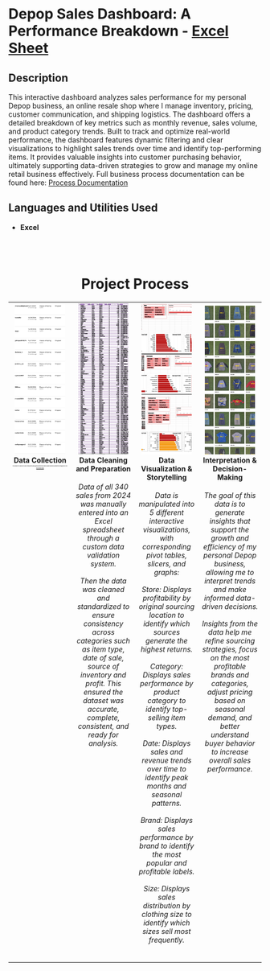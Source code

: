 <h1>Depop Sales Dashboard: A Performance Breakdown - <a href="./DEPOPSALES_2024!.xlsm" download>Excel Sheet</a> </h1>


<h2>Description</h2>
This interactive dashboard analyzes sales performance for my personal Depop business, an online resale shop where I manage inventory, pricing, customer communication, and shipping logistics. The dashboard offers a detailed breakdown of key metrics such as monthly revenue, sales volume, and product category trends. Built to track and optimize real-world performance, the dashboard features dynamic filtering and clear visualizations to highlight sales trends over time and identify top-performing items. It provides valuable insights into customer purchasing behavior, ultimately supporting data-driven strategies to grow and manage my online retail business effectively. Full business process documentation can be found here: <a href="./Depop_ProcessDocumentation.pdf" download>Process Documentation</a> </h1>
<br />


<h2>Languages and Utilities Used</h2>

- <b>Excel</b> 


<br><br>

<div align="center">
  <h1>Project Process</h1>
</div>

<table width="100%" style="table-layout: fixed;">
  <tr>
    <td align="center" valign="top" width="25%">
      <div>
        <img src="DepopProject_P1.png" style="width: 90%; height: 300px; object-fit: cover;" />
        <b>Data Collection</b>
        <br>
        <h6 style="text-align: center; min-height: 150px; font-size: 2px;">
          This project is based on sales transaction data gathered from my own Depop business operations throughout 2024.
          <br><br> <a href="https://www.depop.com/moriojac/">My Depop Page</a>
        </h6>
      </div>
    </td>
    <td align="center" valign="top" width="25%">
      <div>
        <img src="DepopProject_P2.png" style="width: 90%; height: 300px; object-fit: cover;" />
        <b>Data Cleaning and Preparation</b>
        <h6 style="text-align: center; min-height: 150px;">
          Data of all 340 sales from 2024 was manually entered into an Excel spreadsheet through a custom data validation system.
          <br><br>
          Then the data was cleaned and standardized to ensure consistency across categories such as item type, date of sale, source of inventory and profit. This ensured the dataset was accurate, complete, consistent, and ready for analysis.
        </h6>
      </div>
    </td>
    <td align="center" valign="top" width="25%">
      <div>
        <img src="DepopProject_P3.png" style="width: 90%; height: 300px; object-fit: cover;" />
        <b>Data Visualization & Storytelling</b>
        <h6 style="text-align: center; min-height: 150px;">
          Data is manipulated into 5 different interactive visualizations, with corresponding pivot tables, slicers, and graphs:
          <br><br> Store: Displays profitability by original sourcing location to identify which sources generate the highest returns.
          <br><br> Category: Displays sales performance by product category to identify top-selling item types.
          <br><br> Date: Displays sales and revenue trends over time to identify peak months and seasonal patterns.
          <br><br> Brand: Displays sales performance by brand to identify the most popular and profitable labels.
          <br><br> Size: Displays sales distribution by clothing size to identify which sizes sell most frequently.
        </h6>
      </div>
    </td>
    <td align="center" valign="top" width="25%">
      <div>
        <img src="DepopProject_P4.png" style="width: 90%; height: 300px; object-fit: cover;" />
        <b>Interpretation & Decision-Making</b>
        <h6 style="text-align: center; min-height: 150px;">
          The goal of this data is to generate insights that support the growth and efficiency of my personal Depop business, allowing me to interpret trends and make informed data-driven decisions.
         <br><br> Insights from the data help me refine sourcing strategies, focus on the most profitable brands and categories, adjust pricing based on seasonal demand, and better   
         understand buyer behavior to increase overall sales performance.
        </h6>
      </div>
    </td>
  </tr>
</table>
